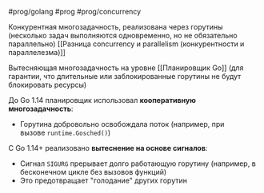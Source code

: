 #prog/golang #prog #prog/concurrency 

Конкурентная многозадачность, реализована через горутины
(несколько задач выполняются одновременно, но не обязательно параллельно)
[[Разница concurrency и parallelism (конкурентности и параллелезма)]]


Вытесняющая многозадачность на уровне [[Планировщик Go]]
(для гарантии, что длительные или заблокированные горутины не будут блокировать ресурсы)

До Go 1.14 планировщик использовал **кооперативную многозадачность**:
- Горутина добровольно освобождала поток (например, при вызове `runtime.Gosched()`)

С Go 1.14+ реализовано **вытеснение на основе сигналов**:
- Сигнал `SIGURG` прерывает долго работающую горутину (например, в бесконечном цикле без вызовов функций)
- Это предотвращает "голодание" других горутин
